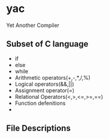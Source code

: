 # yac
Yet Another Compiler

## Subset of C language
- if
- else
- while
- Arithmetic operators(\+,\-,\*,\/,%)
- Logical operators(&&,||)
- Assignment operator(=)
- Relational Operators(<,>,<=,>=,==)
- Function defenitions
- 
## File Descriptions

### 
